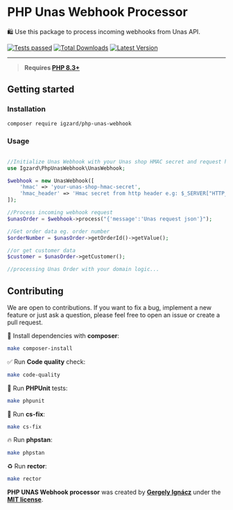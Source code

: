# PHP Unas Webhook Processor

🛍️ Use this package to process incoming webhooks from Unas API.

<p align="left">
    <p align="left">
        <a href="https://github.com/igzard/php-unas-webhook/actions/workflows/tests.yml"><img src="https://img.shields.io/github/actions/workflow/status/igzard/php-unas-webhook/tests.yml?label=tests&style=flat-square" alt="Tests passed"></a>
        <a href="https://packagist.org/packages/igzard/php-unas-webhook"><img alt="Total Downloads" src="https://img.shields.io/packagist/dt/igzard/php-unas-webhook"></a>
        <a href="https://packagist.org/packages/igzard/php-unas-webhook"><img alt="Latest Version" src="https://img.shields.io/packagist/v/igzard/php-unas-webhook"></a>
    </p>
</p>

------

> **Requires [PHP 8.3+](https://php.net/releases/)**

## Getting started

### Installation

```bash
composer require igzard/php-unas-webhook
```

### Usage

```php

//Initialize Unas Webhook with your Unas shop HMAC secret and request header UNAS hmac
use Igzard\PhpUnasWebhook\UnasWebhook;

$webhook = new UnasWebhook([
    'hmac' => 'your-unas-shop-hmac-secret',
    'hmac_header' => 'Hmac secret from http header e.g: $_SERVER["HTTP_X_UNAS_HMAC"]'
]);

//Process incoming webhook request
$unasOrder = $webhook->process("{'message':'Unas request json'}");

//Get order data eg. order number
$orderNumber = $unasOrder->getOrderId()->getValue();

//or get customer data
$customer = $unasOrder->getCustomer();

//processing Unas Order with your domain logic...

```

## Contributing

We are open to contributions. If you want to fix a bug, implement a new feature or just ask a question, please feel free to open an issue or create a pull request.

🚀 Install dependencies with **composer**:
```bash
make composer-install
```

✅ Run **Code quality** check:
```bash
make code-quality
```

👷 Run **PHPUnit** tests:
```bash
make phpunit
```

🎨 Run **cs-fix**:
```bash
make cs-fix
```

🔥 Run **phpstan**:
```bash
make phpstan
```

♻️ Run **rector**:
```bash
make rector
```

**PHP UNAS Webhook processor** was created by **[Gergely Ignácz](https://x.com/igz4rd)** under the **[MIT license](https://opensource.org/licenses/MIT)**.
